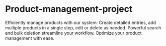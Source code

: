 # Product-management-project
Efficiently manage products with our system: Create detailed entries, add multiple products in a single step, edit or delete as needed. Powerful search and bulk deletion streamline your workflow. Optimize your product management with ease.
